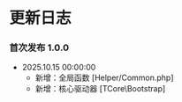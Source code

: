 # 更新日志

### 首次发布 1.0.0
- 2025.10.15 00:00:00
  - 新增：全局函数 [Helper/Common.php]
  - 新增：核心驱动器 [TCore\Bootstrap]